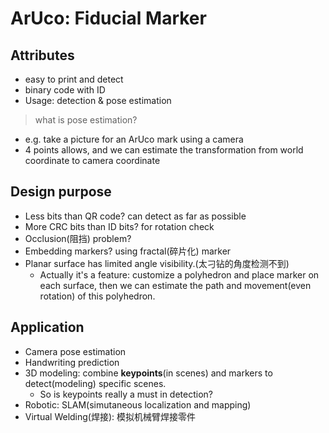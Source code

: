 # ArUco: Fiducial Marker

## Attributes

- easy to print and detect
- binary code with ID
- Usage: detection & pose estimation

> what is pose estimation?

- e.g. take a picture for an ArUco mark using a camera
- 4 points allows, and we can estimate the transformation from world coordinate to camera coordinate




## Design purpose

- Less bits than QR code? can detect as far as possible
- More CRC bits than ID bits? for rotation check
- Occlusion(阻挡) problem?
- Embedding markers? using fractal(碎片化) marker
- Planar surface has limited angle visibility.(太刁钻的角度检测不到) 
    - Actually it's a feature: customize a polyhedron and place marker on each surface, then we can estimate the path and movement(even rotation) of this polyhedron.



## Application

- Camera pose estimation
- Handwriting prediction
- 3D modeling: combine **keypoints**(in scenes) and markers to detect(modeling) specific scenes.
    - So is keypoints really a must in detection?
- Robotic: SLAM(simutaneous localization and mapping)
- Virtual Welding(焊接): 模拟机械臂焊接零件




